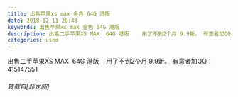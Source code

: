 ```yaml
---
title: 出售苹果xs max 金色 64G 港版
date: 2018-12-11 20:48
keywords: 出售苹果xs max 金色 64G 港版
description: 出售二手苹果XS MAX  64G 港版    用了不到2个月 9.9新。 有意者加QQ：415147551
categories: used
---
```

<td class="t_f" id="postmessage_2451157">

出售二手苹果XS MAX  64G 港版    用了不到2个月 9.9新。 有意者加QQ：415147551</td>
###### 转载自[菲龙网]